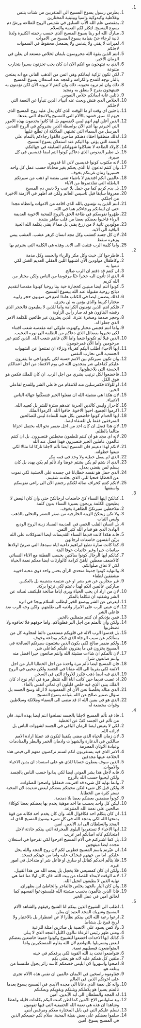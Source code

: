 <ol dir="rtl">
  <li>
    <ol>
      <li>بطرس رسول يسوع المسيح الى المتغربين من شتات بنتس وغلاطية وكبدوكية واسيا وبيثينية المختارين</li>
      <li>بمقتضى علم الله الآب السابق في تقديس الروح للطاعة ورشّ دم يسوع المسيح. لتكثر لكم النعمة والسلام</li>
      <li>مبارك الله ابو ربنا يسوع المسيح الذي حسب رحمته الكثيرة ولدنا ثانية لرجاء حيّ بقيامة يسوع المسيح من الاموات</li>
      <li>لميراث لا يفنى ولا يتدنس ولا يضمحل محفوظ في السموات لاجلكم</li>
      <li>انتم الذين بقوة الله محروسون بايمان لخلاص مستعد ان يعلن في الزمان الاخير.</li>
      <li>الذي به تبتهجون مع انكم الآن ان كان يجب تحزنون يسيرا بتجارب متنوعة</li>
      <li>لكي تكون تزكية ايمانكم وهي اثمن من الذهب الفاني مع انه يمتحن بالنار توجد للمدح والكرامة والمجد عند استعلان يسوع المسيح</li>
      <li>ذلك وان لم تروه تحبونه. ذلك وان كنتم لا ترونه الآن لكن تؤمنون به فتبتهجون بفرح لا ينطق به ومجيد</li>
      <li>نائلين غاية ايمانكم خلاص النفوس.</li>
      <li>الخلاص الذي فتش وبحث عنه انبياء. الذين تنبأوا عن النعمة التي لاجلكم</li>
      <li>باحثين اي وقت او ما الوقت الذي كان يدل عليه روح المسيح الذي فيهم اذ سبق فشهد بالآلام التي للمسيح والامجاد التي بعدها.</li>
      <li>الذين أعلن لهم انهم ليس لانفسهم بل لنا كانوا يخدمون بهذه الامور التي أخبرتم بها انتم الآن بواسطة الذين بشروكم في الروح القدس المرسل من السماء التي تشتهي الملائكة ان تطّلع عليها</li>
      <li>لذلك منطقوا احقاء ذهنكم صاحين فالقوا رجاءكم بالتمام على النعمة التي يؤتى بها اليكم عند استعلان يسوع المسيح.</li>
      <li>كاولاد الطاعة لا تشاكلوا شهواتكم السابقة في جهالتكم.</li>
      <li>بل نظير القدوس الذي دعاكم كونوا انتم ايضا قديسين في كل سيرة.</li>
      <li>لانه مكتوب كونوا قديسين لاني انا قدوس.</li>
      <li>وان كنتم تدعون ابا الذي يحكم بغير محاباة حسب عمل كل واحد فسيروا زمان غربتكم بخوف</li>
      <li>عالمين انكم افتديتم لا باشياء تفنى بفضة او ذهب من سيرتكم الباطلة التي تقلدتموها من الآباء</li>
      <li>بل بدم كريم كما من حمل بلا عيب ولا دنس دم المسيح</li>
      <li>معروفا سابقا قبل تأسيس العالم ولكن قد أظهر في الازمنة الاخيرة من اجلكم.</li>
      <li>انتم الذين به تؤمنون بالله الذي اقامه من الاموات واعطاه مجدا حتى ان ايمانكم ورجاءكم هما في الله.</li>
      <li>طهّروا نفوسكم في طاعة الحق بالروح للمحبة الاخوية العديمة الرياء فاحبوا بعضكم بعضا من قلب طاهر بشدة.</li>
      <li>مولودين ثانية لا من زرع يفنى بل مما لا يفنى بكلمة الله الحية الباقية الى الابد.</li>
      <li>لان كل جسد كعشب وكل مجد انسان كزهر عشب. العشب يبس وزهره سقط</li>
      <li>واما كلمة الرب فتثبت الى الابد. وهذه هي الكلمة التي بشرتم بها</li>
    </ol>
  </li>
  <li>
    <ol>
      <li>فاطرحوا كل خبث وكل مكر والرياء والحسد وكل مذمة</li>
      <li>وكاطفال مولودين الآن اشتهوا اللبن العقلي العديم الغش لكي تنموا به</li>
      <li>ان كنتم قد ذقتم ان الرب صالح.</li>
      <li>الذي اذ تأتون اليه حجرا حيّا مرفوضا من الناس ولكن مختار من الله كريم</li>
      <li>كونوا انتم ايضا مبنيين كحجارة حية بيتا روحيا كهنوتا مقدسا لتقديم ذبائح روحية مقبولة عند الله بيسوع المسيح.</li>
      <li>لذلك يتضمن ايضا في الكتاب هانذا اضع في صهيون حجر زاوية مختارا كريما والذي يؤمن به لن يخزى.</li>
      <li>فلكم انتم الذين تؤمنون الكرامة واما للذين لا يطيعون فالحجر الذي رفضه البناؤون هو قد صار راس الزاوية</li>
      <li>وحجر صدمة وصخرة عثرة. الذين يعثرون غير طائعين للكلمة الامر الذي جعلوا له.</li>
      <li>واما انتم فجنس مختار وكهنوت ملوكي امة مقدسة شعب اقتناء لكي تخبروا بفضائل الذي دعاكم من الظلمة الى نوره العجيب.</li>
      <li>الذين قبلا لم تكونوا شعبا واما الآن فانتم شعب الله. الذين كنتم غير مرحومين واما الآن فمرحومون</li>
      <li>ايها الاحباء اطلب اليكم كغرباء ونزلاء ان تمتنعوا عن الشهوات الجسدية التي تحارب النفس</li>
      <li>وان تكون سيرتكم بين الامم حسنة لكي يكونوا في ما يفترون عليكم كفاعلي شر يمجدون الله في يوم الافتقاد من اجل اعمالكم الحسنة التي يلاحظونها.</li>
      <li>فاخضعوا لكل ترتيب بشري من اجل الرب. ان كان للملك فكمن هو فوق الكل</li>
      <li>او للولاة فكمرسلين منه للانتقام من فاعلي الشر وللمدح لفاعلي الخير.</li>
      <li>لان هكذا هي مشيئة الله ان تفعلوا الخير فتسكّتوا جهالة الناس الاغبياء.</li>
      <li>كاحرار وليس كالذين الحرية عندهم سترة للشر بل كعبيد الله.</li>
      <li>اكرموا الجميع. احبوا الاخوة. خافوا الله. اكرموا الملك</li>
      <li>ايها الخدام كونوا خاضعين بكل هيبة للسادة ليس للصالحين المترفقين فقط بل للعنفاء ايضا.</li>
      <li>لان هذا فضل ان كان احد من اجل ضمير نحو الله يحتمل احزانا متألما بالظلم.</li>
      <li>لانه اي مجد هو ان كنتم تلطمون مخطئين فتصبرون. بل ان كنتم تتألمون عاملين الخير فتصبرون فهذا فضل عند الله</li>
      <li>لانكم لهذا دعيتم فان المسيح ايضا تألم لاجلنا تاركا لنا مثالا لكي تتبعوا خطواته.</li>
      <li>الذي لم يفعل خطية ولا وجد في فمه مكر</li>
      <li>الذي اذ شتم لم يكن يشتم عوضا واذ تألم لم يكن يهدد بل كان يسلم لمن يقضي بعدل.</li>
      <li>الذي حمل هو نفسه خطايانا في جسده على الخشبة لكي نموت عن الخطايا فنحيا للبر. الذي بجلدته شفيتم.</li>
      <li>لانكم كنتم كخراف ضالة لكنكم رجعتم الآن الى راعي نفوسكم واسقفها</li>
    </ol>
  </li>
  <li>
    <ol>
      <li>كذلكنّ ايتها النساء كنّ خاضعات لرجالكنّ حتى وان كان البعض لا يطيعون الكلمة يربحون بسيرة النساء بدون كلمة</li>
      <li>ملاحظين سيرتكنّ الطاهرة بخوف.</li>
      <li>ولا تكن زينتكنّ الزينة الخارجية من ضفر الشعر والتحلي بالذهب ولبس الثياب</li>
      <li>بل انسان القلب الخفي في العديمة الفساد زينة الروح الوديع الهادئ الذي هو قدام الله كثير الثمن.</li>
      <li>فانه هكذا كانت قديما النساء القديسات ايضا المتوكلات على الله يزيّن انفسهن خاضعات لرجالهن</li>
      <li>كما كانت سارة تطيع ابراهيم داعية اياه سيدها. التي صرتنّ اولادها صانعات خيرا وغير خائفات خوفا البتة</li>
      <li>كذلكم ايها الرجال كونوا ساكنين بحسب الفطنة مع الاناء النسائي كالاضعف معطين اياهنّ كرامة كالوارثات ايضا معكم نعمة الحياة لكي لا تعاق صلواتكم.</li>
      <li>والنهاية كونوا جميعا متحدي الرأي بحس واحد ذوي محبة اخوية مشفقين لطفاء</li>
      <li>غير مجازين عن شر بشر او عن شتيمة بشتيمة بل بالعكس مباركين عالمين انكم لهذا دعيتم لكي ترثوا بركة.</li>
      <li>لان من اراد ان يحب الحياة ويرى اياما صالحة فليكفف لسانه عن الشر وشفتيه ان تتكلما بالمكر</li>
      <li>ليعرض عن الشر ويصنع الخير ليطلب السلام ويجدّ في اثره</li>
      <li>لان عيني الرب على الابرار واذنيه الى طلبتهم. ولكن وجه الرب ضد فاعلي الشر</li>
      <li>فمن يؤذيكم ان كنتم متمثلين بالخير.</li>
      <li>ولكن وان تألمتم من اجل البر فطوباكم. واما خوفهم فلا تخافوه ولا تضطربوا</li>
      <li>بل قدسوا الرب الاله في قلوبكم مستعدين دائما لمجاوبة كل من يسألكم عن سبب الرجاء الذي فيكم بوداعة وخوف</li>
      <li>ولكم ضمير صالح لكي يكون الذين يشتمون سيرتكم الصالحة في المسيح يخزون في ما يفترون عليكم كفاعلي شر.</li>
      <li>لان تألمكم ان شاءت مشيئة الله وانتم صانعون خيرا افضل منه وانتم صانعون شرا.</li>
      <li>فان المسيح ايضا تألم مرة واحدة من اجل الخطايا البار من اجل الاثمة لكي يقربنا الى الله مماتا في الجسد ولكن محيى في الروح</li>
      <li>الذي فيه ايضا ذهب فكرز للارواح التي في السجن</li>
      <li>اذ عصت قديما حين كانت اناة الله تنتظر مرة في ايام نوح اذ كان الفلك يبنى الذي فيه خلص قليلون اي ثماني انفس بالماء.</li>
      <li>الذي مثاله يخلّصنا نحن الآن اي المعمودية لا ازالة وسخ الجسد بل سؤال ضمير صالح عن الله بقيامة يسوع المسيح</li>
      <li>الذي هو في يمين الله اذ قد مضى الى السماء وملائكة وسلاطين وقوات مخضعة له</li>
    </ol>
  </li>
  <li>
    <ol>
      <li>فاذ قد تألم المسيح لاجلنا بالجسد تسلحوا انتم ايضا بهذه النية. فان من تألم في الجسد كفّ عن الخطية</li>
      <li>لكي لا يعيش ايضا الزمان الباقي في الجسد لشهوات الناس بل لارادة الله.</li>
      <li>لان زمان الحياة الذي مضى يكفينا لنكون قد عملنا ارادة الامم سالكين في الدعارة والشهوات وادمان الخمر والبطر والمنادمات وعبادة الاوثان المحرمة</li>
      <li>الامر الذي فيه يستغربون انكم لستم تركضون معهم الى فيض هذه الخلاعة عينها مجدفين</li>
      <li>الذين سوف يعطون حسابا للذي هو على استعداد ان يدين الاحياء والاموات.</li>
      <li>فانه لاجل هذا بشر الموتى ايضا لكي يدانوا حسب الناس بالجسد ولكن ليحيوا حسب الله بالروح</li>
      <li>وانما نهاية كل شيء قد اقتربت. فتعقلوا واصحوا للصلوات.</li>
      <li>ولكن قبل كل شيء لتكن محبتكم بعضكم لبعض شديدة لان المحبة تستر كثرة من الخطايا.</li>
      <li>كونوا مضيفين بعضكم بعضا بلا دمدمة.</li>
      <li>ليكن كل واحد بحسب ما اخذ موهبة يخدم بها بعضكم بعضا كوكلاء صالحين على نعمة الله المتنوعة.</li>
      <li>ان كان يتكلم احد فكاقوال الله. وان كان يخدم احد فكانه من قوة يمنحها الله لكي يتمجد الله في كل شيء بيسوع المسيح الذي له المجد والسلطان الى ابد الآبدين. آمين</li>
      <li>ايها الاحباء لا تستغربوا البلوى المحرقة التي بينكم حادثة لاجل امتحانكم كانه اصابكم امر غريب</li>
      <li>بل كما اشتركتم في آلام المسيح افرحوا لكي تفرحوا في استعلان مجده ايضا مبتهجين</li>
      <li>ان عيّرتم باسم المسيح فطوبى لكم لان روح المجد والله يحل عليكم. اما من جهتهم فيجدّف عليه واما من جهتكم فيمجد.</li>
      <li>فلا يتألم احدكم كقاتل او سارق او فاعل شر او متداخل في امور غيره.</li>
      <li>ولكن ان كان كمسيحي فلا يخجل بل يمجد الله من هذا القبيل.</li>
      <li>لانه الوقت لابتداء القضاء من بيت الله. فان كان اولا منا فما هي نهاية الذين لا يطيعون انجيل الله.</li>
      <li>وان كان البار بالجهد يخلص فالفاجر والخاطئ اين يظهران.</li>
      <li>فاذا الذين يتألمون بحسب مشيئة الله فليستودعوا انفسهم كما لخالق امين في عمل الخير</li>
    </ol>
  </li>
  <li>
    <ol>
      <li>اطلب الى الشيوخ الذين بينكم انا الشيخ رفيقهم والشاهد لآلام المسيح وشريك المجد العتيد ان يعلن</li>
      <li>ارعوا رعية الله التي بينكم نظّارا لا عن اضطرار بل بالاختيار ولا لربح قبيح بل بنشاط.</li>
      <li>ولا كمن يسود على الانصبة بل صائرين امثلة للرعية</li>
      <li>ومتى ظهر رئيس الرعاة تنالون اكليل المجد الذي لا يبلى</li>
      <li>كذلك ايها الاحداث اخضعوا للشيوخ وكونوا جميعا خاضعين بعضكم لبعض وتسربلوا بالتواضع لان الله يقاوم المستكبرين واما المتواضعون فيعطيهم نعمة.</li>
      <li>فتواضعوا تحت يد الله القوية لكي يرفعكم في حينه</li>
      <li>ملقين كل همكم عليه لانه هو يعتني بكم</li>
      <li>اصحوا واسهروا لان ابليس خصمكم كأسد زائر يجول ملتمسا من يبتلعه هو.</li>
      <li>فقاوموه راسخين في الايمان عالمين ان نفس هذه الآلام تجرى على اخوتكم الذين في العالم</li>
      <li>واله كل نعمة الذي دعانا الى مجده الابدي في المسيح يسوع بعدما تألمتم يسيرا هو يكملكم ويثبتكم ويقويكم ويمكنكم</li>
      <li>له المجد والسلطان الى ابد الآبدين. آمين</li>
      <li>بيد سلوانس الاخ الامين كما اظن كتبت اليكم بكلمات قليلة واعظا وشاهدا ان هذه هي نعمة الله الحقيقية التي فيها تقومون.</li>
      <li>تسلم عليكم التي في بابل المختارة معكم ومرقس ابني.</li>
      <li>سلموا بعضكم على بعض بقبلة المحبة. سلام لكم جميعكم الذين في المسيح يسوع. آمين</li>
    </ol>
  </li>
</ol>
